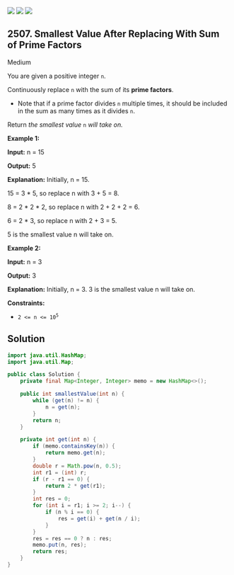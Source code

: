 [![](https://img.shields.io/github/stars/javadev/LeetCode-in-Java?label=Stars&style=flat-square)](https://github.com/javadev/LeetCode-in-Java)
[![](https://img.shields.io/github/forks/javadev/LeetCode-in-Java?label=Fork%20me%20on%20GitHub%20&style=flat-square)](https://github.com/javadev/LeetCode-in-Java/fork)
[![](https://img.shields.io/badge/-LeetCode%20in%20Kotlin-blue?style=flat-square)](https://github.com/javadev/LeetCode-in-Kotlin)

## 2507\. Smallest Value After Replacing With Sum of Prime Factors

Medium

You are given a positive integer `n`.

Continuously replace `n` with the sum of its **prime factors**.

*   Note that if a prime factor divides `n` multiple times, it should be included in the sum as many times as it divides `n`.

Return _the smallest value_ `n` _will take on._

**Example 1:**

**Input:** n = 15

**Output:** 5

**Explanation:** Initially, n = 15. 

15 = 3 \* 5, so replace n with 3 + 5 = 8. 

8 = 2 \* 2 \* 2, so replace n with 2 + 2 + 2 = 6.

6 = 2 \* 3, so replace n with 2 + 3 = 5.

5 is the smallest value n will take on.

**Example 2:**

**Input:** n = 3

**Output:** 3

**Explanation:** Initially, n = 3. 3 is the smallest value n will take on.

**Constraints:**

*   <code>2 <= n <= 10<sup>5</sup></code>

## Solution

```java
import java.util.HashMap;
import java.util.Map;

public class Solution {
    private final Map<Integer, Integer> memo = new HashMap<>();

    public int smallestValue(int n) {
        while (get(n) != n) {
            n = get(n);
        }
        return n;
    }

    private int get(int n) {
        if (memo.containsKey(n)) {
            return memo.get(n);
        }
        double r = Math.pow(n, 0.5);
        int r1 = (int) r;
        if (r - r1 == 0) {
            return 2 * get(r1);
        }
        int res = 0;
        for (int i = r1; i >= 2; i--) {
            if (n % i == 0) {
                res = get(i) + get(n / i);
            }
        }
        res = res == 0 ? n : res;
        memo.put(n, res);
        return res;
    }
}
```